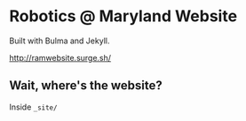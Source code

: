 # Robotics @ Maryland Website

Built with Bulma and Jekyll.

http://ramwebsite.surge.sh/

## Wait, where's the website?

Inside `_site/`